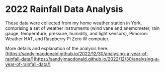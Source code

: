 # 2022 Rainfall Data Analysis

These data were collected from my home weather station in York, comprising a set of weather instruments (wind vane and anemometer, rain gauge, temperature, pressure, humidity, and light sensors), Pimoroni Weather HAT, and Raspberry Pi Zero W computer.

More details and explanation of the analysis here: [https://sandyjmacdonald.github.io/2022/12/30/analysing-a-year-of-rainfall-data/](https://sandyjmacdonald.github.io/2022/12/30/analysing-a-year-of-rainfall-data/)